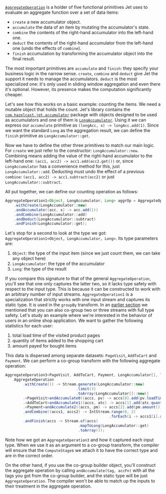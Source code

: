 [`AggregateOperation`](https://hazelcast-l337.ci.cloudbees.com/view/Jet/job/Jet-javadoc/javadoc/com/hazelcast/jet/aggregate/AggregateOperation.html)
is a holder of five functional primitives Jet uses to evaluate an
aggregate function over a set of data items:

- `create` a new accumulator object.
- `accumulate` the data of an item by mutating the accumulator's state.
- `combine` the contents of the right-hand accumulator into the
left-hand one.
- `deduct` the contents of the right-hand accumulator from the left-hand
one (undo the effects of `combine`).
- `finish` accumulation by transforming the accumulator object into the
final result.

The most important primitives are `accumulate` and `finish`: they
specify your business logic in the narrow sense. `create`, `combine` and
`deduct` give Jet the support it needs to manage the accumulators.
`deduct` is the most specialized one: it's only used in sliding
window aggregation and even there it's optional. However, its presence
makes the computation significantly cheaper.

Let's see how this works on a basic example: counting the items. We need
a mutable object that holds the count. Jet's library contains the
[`com.hazelcast.jet.accumulator`](https://hazelcast-l337.ci.cloudbees.com/view/Jet/job/Jet-javadoc/javadoc/com/hazelcast/jet/accumulator/package-summary.html)
package with objects designed to be used as accumulators and one of them
is 
[`LongAccumulator`](https://hazelcast-l337.ci.cloudbees.com/view/Jet/job/Jet-javadoc/javadoc/com/hazelcast/jet/accumulator/LongAccumulator.html).
Using it we can express our `accumulate` primitive as `(longAcc, x) ->
longAcc.add(1)`. Since we want the standard `Long` as the aggregation
result, we can define the `finish` primitive as `LongAccumulator::get`.

Now we have to define the other three primitives to match our main
logic. For `create` we just refer to the constructor:
`LongAccumulator::new`. Combining means adding the value of the
right-hand accumulator to the left-hand one: `(acc1, acc2) ->
acc1.add(acc2.get())` or, since `LongAccumulator` has a convenience
method for this, just `LongAccumulator::add`. Deducting must undo the
effect of a previous `combine`: `(acc1, acc2) -> acc1.subtract(acc2)` or
just `LongAccumulator::subtract`.

All put together, we can define our counting operation as follows:

```java
AggregateOperation1<Object, LongAccumulator, Long> aggrOp = AggregateOperation
    .withCreate(LongAccumulator::new)
    .andAccumulate((acc, x) -> acc.add(1))
    .andCombine(LongAccumulator::add)
    .andDeduct(LongAccumulator::subtract)
    .andFinish(LongAccumulator::get);
```

Let's stop for a second to look at the type we got:
`AggregateOperation1<Object, LongAccumulator, Long>`. Its type
parameters are:
1. `Object`: the type of the input item (since we just count them, we
   can take any object here)
2. `LongAccumulator`: the type of the accumulator
3. `Long`: the type of the result

If you compare this signature to that of the general
`AggregateOperation`, you'll see that one only captures the latter two,
so it lacks type safety with respect to the input type. This is because
it can be constructed to work with an arbitrary number of input streams.
`AggregateOperation1` is a specialization that strictly works with one
input stream and captures its static type. It is used in the `groupBy`
transform. In an
[earlier section](Build_Your_Computation_Pipeline#page_coGroup)
we mentioned that you can also co-group two or three streams with full
type safety. Let's study an example where we're interested in the
behavior of users in an online shop application. We want to gather the
following statistics for each user:

1. total load time of the visited product pages
2. quantity of items added to the shopping cart
3. amount payed for bought items

This data is dispersed among separate datasets: `PageVisit`, `AddToCart`
and `Payment`. We can perform a co-group transform with the following
aggregate operation:

```java
AggregateOperation3<PageVisit, AddToCart, Payment, LongAccumulator[], long[]> aggrOp =
    AggregateOperation
        .withCreate(() -> Stream.generate(LongAccumulator::new)
                                .limit(3)
                                .toArray(LongAccumulator[]::new))
        .<PageVisit>andAccumulate0((accs, pv) -> accs[0].add(pv.loadTime()))
        .<AddToCart>andAccumulate1((accs, atc) -> accs[1].add(atc.quantity()))
        .<Payment>andAccumulate2((accs, pm) -> accs[2].add(pm.amount()))
        .andCombine((accs1, accs2) -> IntStream.range(0, 2)
                                               .forEach(i -> accs1[i].add(accs2[i])))
        .andFinish(accs -> Stream.of(accs)
                                 .mapToLong(LongAccumulator::get)
                                 .toArray());
```

Note how we got an `AggregateOperation3` and how it captured each input
type. When we use it as an argument to a co-group transform, the
compiler will ensure that the `ComputeStage`s we attach it to have the
correct type and are in the correct order.

On the other hand, if you use the co-group builder object, you'll
construct the aggregate operation by calling `andAccumulate(tag, accFn)`
with all the tags you got from the co-group builder, and the static type
will be just `AggregateOperation`. The compiler won't be able to match
up the inputs to their treatment in the aggregate operation.

